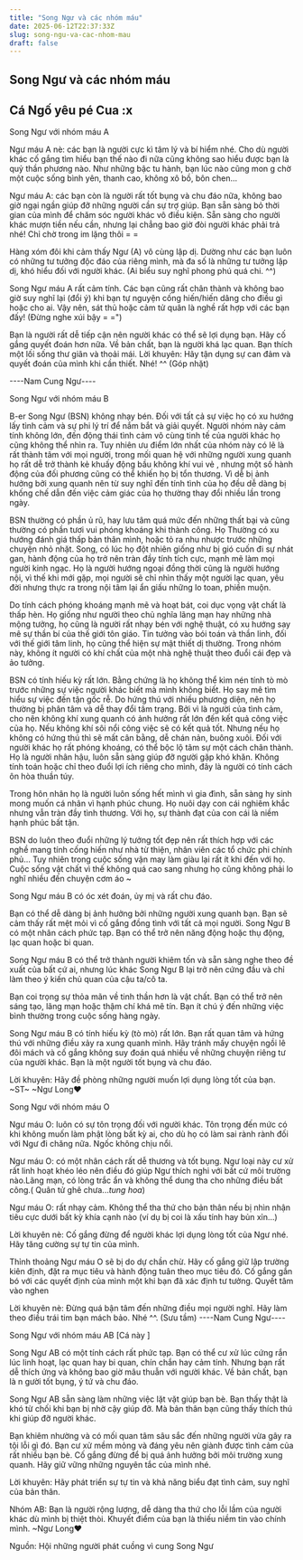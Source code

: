 ```yaml
---
title: "Song Ngư và các nhóm máu"
date: 2025-06-12T22:37:33Z
slug: song-ngu-va-cac-nhom-mau
draft: false
---
```


## Song Ngư và các nhóm máu

## Cá Ngố yêu pé Cua :x

Song Ngư với nhóm máu A
 

 
Ngư máu A nè: các bạn là người cực kì tâm lý và bí hiểm nhé. Cho dù người khác cố gắng tìm hiểu bạn thế nào đi nữa cũng không sao hiểu được bạn là quỷ thần phương nào. Như những bậc tu hành, bạn lúc nào cũng mon
g chờ một cuộc sống bình yên, thanh cao, không xô bồ, bôn chen...
 
Ngư máu A: các bạn còn là người rất tốt bụng và chu đáo nữa, không bao giờ ngại ngần giúp đỡ những người cần sự trợ giúp. Bạn sẵn sàng bỏ thời gian của mình để chăm sóc người khác vô điều kiện. Sẵn sàng cho người khác mượn tiền nếu cần, nhưng lại chẳng bao giờ đòi người khác phải trả nhé! Chỉ chờ trong im lặng thôi = =
 
Hàng xóm đôi khi cảm thấy Ngư (A) vô cùng lập dị. Dường như các bạn luôn có những tư tưởng độc đáo của riêng mình, mà đa số là những tư tưởng lập dị, khó hiểu đối với người khác. (Ai biểu suy nghĩ phong phú quá chi. ^^)
 
Song Ngư máu A rất cảm tính. Các bạn cũng rất chân thành và không bao giờ suy nghĩ lại (đổi ý) khi bạn tự nguyện cống hiến/hiến dâng cho điều gì hoặc cho ai. Vậy nên, sát thủ hoặc cảm tử quân là nghề rất hợp với các bạn đấy! (Đừng nghe xúi bậy = =")
 
Bạn là người rất dễ tiếp cận nên người khác có thể sẽ lợi dụng bạn. Hãy cố gắng quyết đoán hơn nữa. Về bản chất, bạn là người khá lạc quan. Bạn thích một lối sống thư giãn và thoải mái.
Lời khuyên: Hãy tận dụng sự can đảm và quyết đoán của mình khi cần thiết. Nhé! ^^
(Góp nhặt)
 
----Nam Cung Ngư----
 
 
 
 
Song Ngư với nhóm máu B

 
B-er Song Ngư (BSN) không nhạy bén. Đối với tất cả sự việc họ có xu hướng lấy tình cảm và sự phi lý trí để nắm bắt và giải quyết. Người nhóm này cảm tính không lớn, đến động thái tình cảm vô cùng tinh tế của người khác họ cũng không thể nhìn ra. Tuy nhiên ưu điểm lớn nhất của nhóm này có lẽ là rất thành tâm với mọi người, trong mối quan hệ với những người xung quanh họ rất dễ trở thành kẻ khuấy động bầu không khí vui vẻ
, nhưng một số hành động của đối phương cũng có thể khiến họ bị tổn thương. Vì dễ bị ảnh hưởng bởi xung quanh nên từ suy nghĩ đến tính tình của họ đều dễ dàng bị khống chế dẫn đến việc cảm giác của họ thường thay đổi nhiều lần trong ngày.
 
BSN thường có phần ủ rũ, hay lưu tâm quá mức đến những thất bại và cũng thường có phần tươi vui phóng khoáng khi thành công. Họ Thường có xu hướng đánh giá thấp bản thân mình, hoặc tỏ ra nhu nhược trước những chuyện nhỏ nhặt. Song, có lúc họ đột nhiên giống như bị gió cuốn đi sự nhát gan, hành động của họ trở nên tràn đầy tính tích cực, mạnh mẽ làm mọi người kinh ngạc. Họ là người hướng ngoại đồng thời cũng là người hướng nội, vì thế khi mới gặp, mọi người sẽ chỉ nhìn thấy một người lạc quan, yêu đời nhưng thực ra trong nội tâm lại ẩn giấu những lo toan, phiền muộn.
 
Do tính cách phóng khoáng mạnh mẽ và hoạt bát, coi dục vọng vật chất là thấp hèn. Họ giống như người theo chủ nghĩa lãng mạn hay những nhà mộng tưởng, họ cũng là người rất nhạy bén với nghệ thuật, có xu hướng say mê sự thần bí của thế giới tôn giáo. Tin tưởng vào bói toán và thần linh, đối với thế giới tâm linh, họ cũng thể hiện sự mật thiết dị thường. Trong nhóm này, không ít người có khí chất của một nhà nghệ thuật theo đuổi cái đẹp và ảo tưởng.
 
BSN có tính hiếu kỳ rất lớn. Bằng chứng là họ không thể kìm nén tính tò mò trước những sự việc người khác biết mà mình không biết. Họ say mê tìm hiểu sự việc đến tận gốc rễ. Do hứng thú với nhiều phương diện, nên họ thường bị phân tâm và dễ thay đổi tâm trạng. Bởi vì là người của tình cảm, cho nên không khí xung quanh có ảnh hưởng rất lớn đến kết quả công việc của họ. Nếu không khí sôi nổi công việc sẽ có kết quả tốt. Nhưng nếu họ không có hứng thú thì sẽ mất cân bằng, dễ chán nản, buông xuôi. Đối với người khác họ rất phóng khoáng, có thể bộc lộ tâm sự một cách chân thành. Họ là người nhân hậu, luôn sẵn sàng giúp đỡ người gặp khó khăn. Không tính toán hoặc chỉ theo đuổi lợi ích riêng cho mình, đây là người có tính cách ôn hòa thuần túy.
 
Trong hôn nhân họ là người luôn sống hết mình vì gia đình, sẵn sàng hy sinh mong muốn cá nhân vì hạnh phúc chung. Họ nuôi dạy con cái nghiêm khắc nhưng vẫn tràn đầy tình thương. Với họ, sự thành đạt của con cái là niềm hạnh phúc bất tận.
 
BSN do luôn theo đuổi những lý tưởng tốt đẹp nên rất thích hợp với các nghề mang tính cống hiến như nhà từ thiện, nhân viên các tổ chức phi chính phủ...
Tuy nhiên trong cuộc sống vận may làm giàu lại rất ít khi đến với họ. Cuộc sống vật chất vì thế không quá cao sang nhưng họ cũng không phải lo nghĩ nhiều đến chuyện cơm áo ~
 
Song Ngư máu B có óc xét đoán, ủy mị và rất chu đáo.
 
Bạn có thể dễ dàng bị ảnh hưởng bởi những người xung quanh bạn. Bạn sẽ cảm thấy rất mệt mỏi vì cố gắng đồng tình với tất cả mọi người. Song Ngư B có một nhân cách phức tạp. Bạn có thể trở nên năng động hoặc thụ động, lạc quan hoặc bi quan.
 
Song Ngư máu B có thể trở thành người khiêm tốn và sẵn sàng nghe theo đề xuất của bất cứ ai, nhưng lúc khác Song Ngư B lại trở nên cứng đầu và chỉ làm theo ý kiến chủ quan của cậu ta/cô ta.
 
Bạn coi trọng sự thỏa mãn về tinh thần hơn là vật chất. Bạn có thể trở nên sáng tạo, lãng mạn hoặc thậm chí khá mê tín. Bạn ít chú ý đến những việc bình thường trong cuộc sống hàng ngày.
 
Song Ngư máu B có tính hiếu kỳ (tò mò) rất lớn. Bạn rất quan tâm và hứng thú với những điều xảy ra xung quanh mình. Hãy tránh mấy chuyện ngồi lê đôi mách và cố gắng không suy đoán quá nhiều về những chuyện riêng tư của người khác. Bạn là một người tốt bụng và chu đáo.
 
Lời khuyên: Hãy đề phòng những người muốn lợi dụng lòng tốt của bạn.
~ST~
~Ngư Long♥
 
 
 
 
Song Ngư với nhóm máu O
 
Ngư máu O: luôn có sự tôn trọng đối với người khác. Tôn trọng đến mức có khi không muốn làm phật lòng bất kỳ ai, cho dù họ có làm sai rành rành đối với Ngư đi chăng nữa. Ngốc không chịu nổi. 
 
Ngư máu O: có một nhân cách rất dễ thương và tốt bụng. Ngư loại này cư xử rất linh hoạt khéo léo nên điều đó giúp Ngư thích nghi với bất cứ môi trường nào.Lãng mạn, có 
lòng trắc ẩn và không thể dung tha cho những điều bất công.( Quân tử ghê chưa...*tung hoa*)
 
Ngư máu O: rất nhạy cảm. Không thể tha thứ cho bản thân nếu bị nhìn nhận tiêu cực dưới bất kỳ khía cạnh nào (ví dụ bị coi là xấu tính hay bủn xỉn…)
 
Lời khuyên nè: Cố gắng đừng để người khác lợi dụng lòng tốt của Ngư nhé. Hãy tăng cường sự tự tin của mình.
 
Thỉnh thoảng Ngư máu O sẽ bị do dự chần chừ. Hãy cố gắng giữ lập trường kiên định, đặt ra mục tiêu và hành động tuân theo mục tiêu đó. Cố gắng gắn bó với các quyết định của mình một khi bạn đã xác định tư tưởng. Quyết tâm vào nghen 
 
Lời khuyên nè: Đừng quá bận tâm đến những điều mọi người nghĩ. Hãy làm theo điều trái tim bạn mách bảo. Nhé ^^.
(Sưu tầm)
----Nam Cung Ngư----
 
 
 
 
Song Ngư với nhóm máu AB [Cá này ]
 

 
Song Ngư AB có một tính cách rất phức tạp.
Bạn có thể cư xử lúc cứng rắn lúc linh hoạt, lạc quan hay bi quan, chín chắn hay cảm tính. Nhưng bạn rất dễ thích ứng và không bao giờ mâu thuẫn với người khác. Về bản chất, bạn là n
gười tốt bụng, ý tứ và chu đáo. 
 
Song Ngư AB sẵn sàng làm những việc lặt vặt giúp bạn bè. Bạn thấy thật là khó từ chối khi bạn bị nhờ cậy giúp đỡ. Mà bản thân bạn cũng thấy thích thú khi giúp đỡ người khác.
 
Bạn khiêm nhường và có mối quan tâm sâu sắc đến những người vừa gây ra tội lỗi gì đó. Bạn cư xử mềm mỏng và đáng yêu nên giành được tình cảm của rất nhiều bạn bè. Cố gắng đừng để bị quá ảnh hưởng bởi môi trường xung quanh. Hãy giữ vững những nguyên tắc của mình nhé.
 
Lời khuyên: Hãy phát triển sự tự tin và khả năng biểu đạt tình cảm, suy nghĩ của bản thân.
 
Nhóm AB: Bạn là người rộng lượng, dễ dàng tha thứ cho lỗi lầm của người khác dù mình bị thiệt thòi. Khuyết điểm của bạn là thiếu niềm tin vào chính mình.
~Ngư Long♥
 
Nguồn: Hội những người phát cuồng vì cung Song Ngư